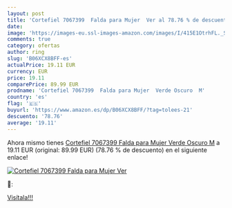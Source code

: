 ```yaml
---
layout: post
title: 'Cortefiel 7067399  Falda para Mujer  Ver al 78.76 % de descuento'
date: 
image: 'https://images-eu.ssl-images-amazon.com/images/I/415E1OtrhFL._SL200_.jpg'
comments: true
category: ofertas
author: ring
slug: 'B06XCX8BFF-es'
actualPrice: 19.11 EUR
currency: EUR
price: 19.11
comparePrice: 89.99 EUR
prodname: 'Cortefiel 7067399  Falda para Mujer  Verde Oscuro  M'
country: 'es'
flag: '🇪🇸'
buyurl: 'https://www.amazon.es/dp/B06XCX8BFF/?tag=tolees-21'
descuento: '78.76'
average: '19.11'
---
```


Ahora mismo tienes [Cortefiel 7067399  Falda para Mujer  Verde Oscuro  M](https://www.amazon.es/dp/B06XCX8BFF/?tag=tolees-21) a 19.11 EUR (original: 89.99 EUR) (78.76 %  de descuento) en el siguiente enlace!

[![Cortefiel 7067399  Falda para Mujer  Ver](https://images-eu.ssl-images-amazon.com/images/I/415E1OtrhFL._SL200_.jpg)](https://www.amazon.es/dp/B06XCX8BFF/?tag=tolees-21)

🔎:


[Visítala!!!](https://www.amazon.es/dp/B06XCX8BFF/?tag=tolees-21)
